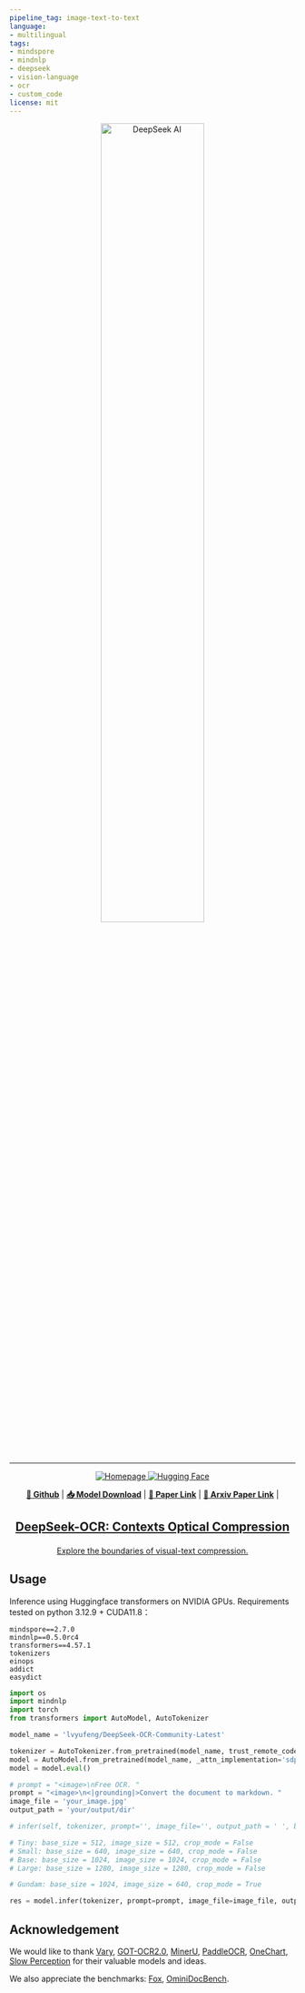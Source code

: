 ```yaml
---
pipeline_tag: image-text-to-text
language:
- multilingual
tags:
- mindspore
- mindnlp
- deepseek
- vision-language
- ocr
- custom_code
license: mit
---
```

<div align="center">
  <img src="https://github.com/deepseek-ai/DeepSeek-V2/blob/main/figures/logo.svg?raw=true" width="60%" alt="DeepSeek AI" />
</div>
<hr>
<div align="center">
  <a href="https://www.deepseek.com/" target="_blank">
    <img alt="Homepage" src="https://github.com/deepseek-ai/DeepSeek-V2/blob/main/figures/badge.svg?raw=true" />
  </a>
  <a href="https://huggingface.co/lvyufeng/DeepSeek-OCR" target="_blank">
    <img alt="Hugging Face" src="https://img.shields.io/badge/%F0%9F%A4%97%20Hugging%20Face-DeepSeek%20AI-ffc107?color=ffc107&logoColor=white" />
  </a>

</div>




<p align="center">
  <a href="https://github.com/mindspore-lab/mindnlp/tree/master/examples/transformers/inference/deepseek-ocr"><b>🌟 Github</b></a> |
  <a href="https://huggingface.co/lvyufeng/DeepSeek-OCR"><b>📥 Model Download</b></a> |
  <a href="https://github.com/deepseek-ai/DeepSeek-OCR/blob/main/DeepSeek_OCR_paper.pdf"><b>📄 Paper Link</b></a> |
  <a href=""><b>📄 Arxiv Paper Link</b></a> |
</p>
<h2>
<p align="center">
  <a href="">DeepSeek-OCR: Contexts Optical Compression</a>
</p>
</h2>
<p align="center">
<a href="">Explore the boundaries of visual-text compression.</a>       
</p>

## Usage
Inference using Huggingface transformers on NVIDIA GPUs. Requirements tested on python 3.12.9 + CUDA11.8：

```
mindspore==2.7.0
mindnlp==0.5.0rc4
transformers==4.57.1
tokenizers
einops
addict 
easydict
```

```python
import os
import mindnlp
import torch
from transformers import AutoModel, AutoTokenizer

model_name = 'lvyufeng/DeepSeek-OCR-Community-Latest'

tokenizer = AutoTokenizer.from_pretrained(model_name, trust_remote_code=True)
model = AutoModel.from_pretrained(model_name, _attn_implementation='sdpa', trust_remote_code=True, use_safetensors=True, device_map='auto')
model = model.eval()

# prompt = "<image>\nFree OCR. "
prompt = "<image>\n<|grounding|>Convert the document to markdown. "
image_file = 'your_image.jpg'
output_path = 'your/output/dir'

# infer(self, tokenizer, prompt='', image_file='', output_path = ' ', base_size = 1024, image_size = 640, crop_mode = True, test_compress = False, save_results = False):

# Tiny: base_size = 512, image_size = 512, crop_mode = False
# Small: base_size = 640, image_size = 640, crop_mode = False
# Base: base_size = 1024, image_size = 1024, crop_mode = False
# Large: base_size = 1280, image_size = 1280, crop_mode = False

# Gundam: base_size = 1024, image_size = 640, crop_mode = True

res = model.infer(tokenizer, prompt=prompt, image_file=image_file, output_path = output_path, base_size = 1024, image_size = 640, crop_mode=True, save_results = True, test_compress = True)
```

## Acknowledgement

We would like to thank [Vary](https://github.com/Ucas-HaoranWei/Vary/), [GOT-OCR2.0](https://github.com/Ucas-HaoranWei/GOT-OCR2.0/), [MinerU](https://github.com/opendatalab/MinerU), [PaddleOCR](https://github.com/PaddlePaddle/PaddleOCR), [OneChart](https://github.com/LingyvKong/OneChart), [Slow Perception](https://github.com/Ucas-HaoranWei/Slow-Perception) for their valuable models and ideas.

We also appreciate the benchmarks: [Fox](https://github.com/ucaslcl/Fox), [OminiDocBench](https://github.com/opendatalab/OmniDocBench).
